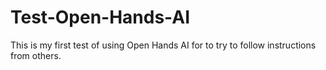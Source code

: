 # Test-Open-Hands-AI
This is my first test of using Open Hands AI for to try to follow instructions from others.
